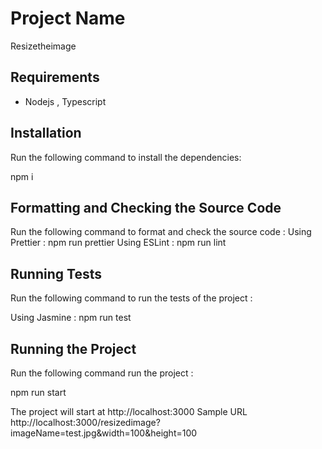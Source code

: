 # Project Name

Resizetheimage

## Requirements

- Nodejs , Typescript

## Installation

Run the following command to install the dependencies:

npm i


## Formatting and Checking the Source Code

Run the following command to format and check the source code :
Using Prettier : npm run prettier
Using ESLint : npm run lint

## Running Tests
Run the following command to run the tests of the project :

Using Jasmine : npm run test


## Running the Project

Run the following command run the project :

npm run start


The project will start at http://localhost:3000
Sample URL http://localhost:3000/resizedimage?imageName=test.jpg&width=100&height=100